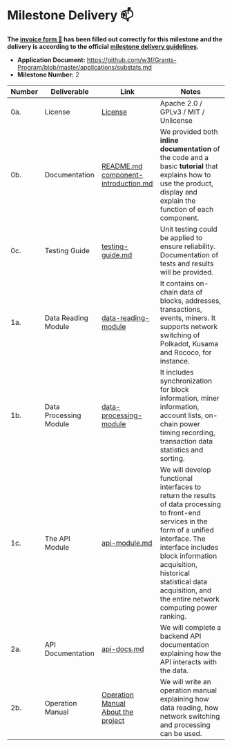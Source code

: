 # Milestone Delivery :mailbox:

**The [invoice form :pencil:](https://docs.google.com/forms/d/e/1FAIpQLSfmNYaoCgrxyhzgoKQ0ynQvnNRoTmgApz9NrMp-hd8mhIiO0A/viewform) has been filled out correctly for this milestone and the delivery is according to the official [milestone delivery guidelines](https://github.com/w3f/Grants-Program/blob/master/docs/milestone-deliverables-guidelines.md).**

- **Application Document:** https://github.com/w3f/Grants-Program/blob/master/applications/substats.md
- **Milestone Number:** 2

| Number | Deliverable            | Link                                                                                                                                                                                               | Notes                                                                                                                                                                                                                                                                                   |
| ------ | ---------------------- | -------------------------------------------------------------------------------------------------------------------------------------------------------------------------------------------------- | --------------------------------------------------------------------------------------------------------------------------------------------------------------------------------------------------------------------------------------------------------------------------------------- |
| 0a.    | License                | [License](https://github.com/CESSProject/substats/blob/master/LICENSE)                                                                                                                             | Apache 2.0 / GPLv3 / MIT / Unlicense                                                                                                                                                                                                                                                    |
| 0b.    | Documentation          | [README.md](https://github.com/CESSProject/substats/blob/master/README.md)<BR>[component-introduction.md](https://github.com/CESSProject/substats/blob/master/documents/component-introduction.md) | We provided both **inline documentation** of the code and a basic **tutorial** that explains how to use the product, display and explain the function of each component.                                                                                                                |
| 0c.    | Testing Guide          | [testing-guide.md](https://github.com/CESSProject/substats/blob/master/documents/testing-guide.md)                                                                                                 | Unit testing could be applied to ensure reliability. Documentation of tests and results will be provided.                                                                                                                                                                               |
| 1a.    | Data Reading Module    | [data-reading-module](https://github.com/CESSProject/substats/blob/master/documents/milestone2-deliverable.md#1a-data-reading-module)                                                              | It contains on-chain data of blocks, addresses, transactions, events, miners. It supports network switching of Polkadot, Kusama and Rococo, for instance.                                                                                                                               |
| 1b.    | Data Processing Module | [data-processing-module](https://github.com/CESSProject/substats/blob/master/documents/milestone2-deliverable.md#1b-data-processing-module)                                                        | It includes synchronization for block information, miner information, account lists, on-chain power timing recording, transaction data statistics and sorting.                                                                                                                          |
| 1c.    | The API Module         | [api-module.md](https://github.com/CESSProject/substats/blob/master/documents/milestone2-deliverable.md#1c-the-api-module)                                                                         | We will develop functional interfaces to return the results of data processing to front-end services in the form of a unified interface. The interface includes block information acquisition, historical statistical data acquisition, and the entire network computing power ranking. |
| 2a.    | API Documentation      | [api-docs.md](https://github.com/CESSProject/substats/blob/master/documents/api-docs.md)                                                                                                           | We will complete a backend API documentation explaining how the API interacts with the data.                                                                                                                                                                                            |
| 2b.    | Operation Manual       | [Operation Manual](https://github.com/CESSProject/substats/blob/master/README.md)<BR>[About the project](https://github.com/CESSProject/substats/blob/master/documents/about-framework.md)         | We will write an operation manual explaining how data reading, how network switching and processing can be used.                                                                                                                                                                        |
